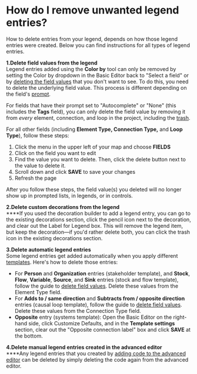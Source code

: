 # How do I remove unwanted legend entries?

How to delete entries from your legend, depends on how those legend entries were created. Below you can find instructions for all types of legend entries.&#x20;

**1.Delete field values from the legend**\
Legend entries added using the **Color by** tool can only be removed by setting the Color by dropdown in the Basic Editor back to "Select a field" or by [deleting the field values](../guides/fields.md#deleting-field-values) that you don't want to see. To do this, you need to delete the underlying field value. This process is different depending on the field's [prompt](how-can-i-remove-unwanted-legend-entries.md#customize-a-field).

For fields that have their prompt set to "Autocomplete" or "None" (this includes the **Tags** field), you can only delete the field value by removing it from _every_ element, connection, and loop in the project, including the [trash](../overview/kumus-architecture.md#trash).

For all other fields (including **Element Type, Connection Type,** and **Loop Type**), follow these steps:

1. Click the menu in the upper left of your map and choose **FIELDS**
2. Click on the field you want to edit
3. Find the value you want to delete. Then, click the delete button next to the value to delete it.
4. Scroll down and click **SAVE** to save your changes
5. Refresh the page

After you follow these steps, the field value(s) you deleted will no longer show up in prompted lists, in legends, or in controls.

**2.Delete custom decorations from the legend**\
****If you used the decoration builder to add a legend entry, you can go to the existing decorations section, click the pencil icon next to the decoration, and clear out the Label for Legend box. This will remove the legend item, but keep the decoration—if you'd rather delete both, you can click the trash icon in the existing decorations section.

**3.Delete automatic legend entries**\
Some legend entries get added automatically when you apply different [templates](../guides/templates.md). Here's how to delete those entries:

* For **Person** and **Organization** entries (stakeholder template), and **Stock**, **Flow**, **Variable**, **Source**, and **Sink** entries (stock and flow template), follow the guide to [delete field values](../guides/fields.md#deleting-field-values). Delete these values from the Element Type field.
* For **Adds to / same direction** and **Subtracts from / opposite direction** entries (causal loop template), follow the guide to [delete field values](../guides/fields.md#deleting-field-values). Delete these values from the Connection Type field.
* **Opposite** entry (systems template): Open the Basic Editor on the right-hand side, click Customize Defaults, and in the **Template settings** section, clear out the "Opposite connection label" box and click **SAVE** at the bottom.

**4.Delete manual legend entries created in the advanced editor**\
****Any legend entries that you created by [adding code to the advanced editor](../guides/color-reference.md#defining-your-own-color-palette) can be deleted by simply deleting the code again from the advanced editor.&#x20;
